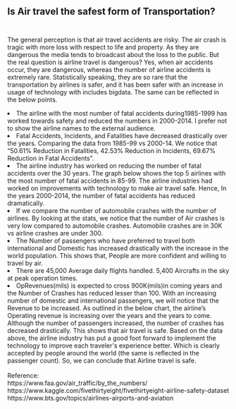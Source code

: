 ## Is Air travel the safest form of Transportation?<BR><BR>
The general perception is that air travel accidents are risky. The air crash is tragic with more loss with respect to life and property. As they are dangerous the media tends to broadcast about the loss to the public. But the real question is airline travel is dangerous? Yes, when air accidents occur, they are dangerous, whereas the number of airline accidents is extremely rare. Statistically speaking, they are so rare that the transportation by airlines is safer, and it has been safer with an increase in usage of technology with includes bigdata. The same can be reflected in the below points.
<li>The airline with the most number of fatal accidents during1985-1999 has worked towards safety and reduced the numbers in 2000-2014. I prefer not to show the airline names to the external audience.
<li>Fatal Accidents, Incidents, and Fatalities have decreased drastically over the years. Comparing the data from 1985-99 vs 2000-14. We notice that “50.61% Reduction in Fatalities, 42.53% Reduction in Incidents, 69.67% Reduction in Fatal Accidents”.
<li>The airline industry has worked on reducing the number of fatal accidents over the 30 years. The graph below shows the top 5 airlines with the most number of fatal accidents in 85-99. The airline industries had worked on improvements with technology to make air travel safe. Hence, In the years 2000-2014, the number of fatal accidents has reduced dramatically. 
<li>If we compare the number of automobile crashes with the number of airlines. By looking at the stats, we notice that the number of Air crashes is very low compared to automobile crashes. Automobile crashes are in 30K vs airline crashes are under 300.
<li>The Number of passengers who have preferred to travel both international and Domestic has increased drastically with the increase in the world population. This shows that, People are more confident and willing to travel by air.
<li>There are 45,000 Average daily flights handled. 5,400 Aircrafts in the sky at peak operation times.
<li>OpRevenues(mils) is expected to cross 900K(mils)in coming years and the Number of Crashes has reduced lesser than 100. With an increasing number of domestic and international passengers, we will notice that the Revenue to be increased. As outlined in the below chart, the airline’s Operating revenue is increasing over the years and the years to come. Although the number of passengers increased, the number of crashes has decreased drastically. This shows that air travel is safe.
Based on the data above, the airline industry has put a good foot forward to implement the technology to improve each traveler's experience better. Which is clearly accepted by people around the world (the same is reflected in the passenger count). So, we can conclude that Airline travel is safe.<BR><BR>
Reference:<BR>
https://www.faa.gov/air_traffic/by_the_numbers/<BR>
https://www.kaggle.com/fivethirtyeight/fivethirtyeight-airline-safety-dataset<BR>
https://www.bts.gov/topics/airlines-airports-and-aviation<BR>


